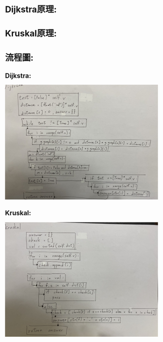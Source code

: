 # Dijkstra原理:


# Kruskal原理:




# 流程圖:
## Dijkstra:
![](/S__3957200.jpg)
## Kruskal:
![](/S__3957198.jpg)
